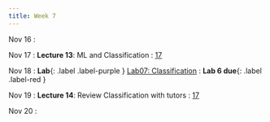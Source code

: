 ```yaml
---
title: Week 7
---
```

Nov 16
: [](#)

Nov 17
: **Lecture 13**: ML and Classification
  : [17](https://www.inferentialthinking.com/chapters/17)

Nov 18
: **Lab**{: .label .label-purple } [Lab07: Classification](https://data1.lsit.ucsb.edu/hub/user-redirect/git-pull?repo=https://github.com/ucsb-ds/ds1-f20-content&subPath=lab07/lab07.ipynb)
  : **Lab 6 due**{: .label .label-red }

Nov 19
: **Lecture 14**: Review Classification with tutors
  : [17](https://www.inferentialthinking.com/chapters/17)

Nov 20
: [](#)

